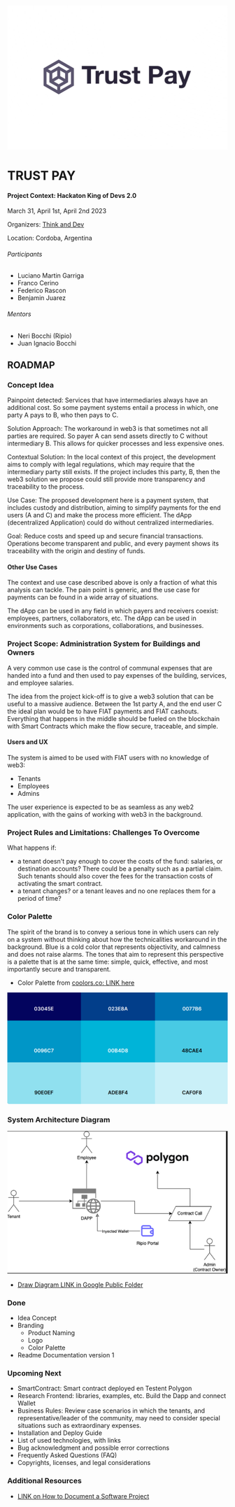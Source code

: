 ![ ](logo.jpg "Trust Pay Logo")

# TRUST PAY

#### Project Context: Hackaton King of Devs 2.0

March 31, April 1st, April 2nd 2023

Organizers: [Think and Dev](https://thinkanddev.com/kingofdevs/)

Location: Cordoba, Argentina

###### Participants
* Luciano Martin Garriga
* Franco Cerino
* Federico Rascon
* Benjamin Juarez

###### Mentors
* Neri Bocchi (Ripio)
* Juan Ignacio Bocchi

## ROADMAP

### Concept Idea

Painpoint detected: Services that have intermediaries always have an additional cost. So some payment systems entail a process in which, one party A pays to B, who then pays to C. 

Solution Approach: The workaround in web3 is that sometimes not all parties are required. So payer A can send assets directly to C without intermediary B. This allows for quicker processes and less expensive ones. 

Contextual Solution: In the local context of this project, the development aims to comply with legal regulations, which may require that the intermediary party still exists. If the project includes this party, B, then the web3 solution we propose could still provide more transparency and traceability to the process.

Use Case: The proposed development here is a payment system, that includes custody and distribution, aiming to simplify payments for the end users (A and C) and make the process more efficient. The dApp (decentralized Application) could do without centralized intermediaries.

Goal: Reduce costs and speed up and secure financial transactions. Operations become transparent and public, and every payment shows its traceability with the origin and destiny of funds.

#### Other Use Cases

The context and use case described above is only a fraction of what this analysis can tackle. The pain point is generic, and the use case for payments can be found in a wide array of situations.

The dApp can be used in any field in which payers and receivers coexist: employees, partners, collaborators, etc. The dApp can be used in environments such as corporations, collaborations, and businesses.

### Project Scope: Administration System for Buildings and Owners

A very common use case is the control of communal expenses that are handed into a fund and then used to pay expenses of the building, services, and employee salaries.

The idea from the project kick-off is to give a web3 solution that can be useful to a massive audience. Between the 1st party A, and the end user C the ideal plan would be to have FIAT payments and FIAT cashouts. Everything that happens in the middle should be fueled on the blockchain with Smart Contracts which make the flow secure, traceable, and simple. 

#### Users and UX

The system is aimed to be used with FIAT users with no knowledge of web3:
* Tenants
* Employees
* Admins

The user experience is expected to be as seamless as any web2 application, with the gains of working with web3 in the background.

### Project Rules and Limitations: Challenges To Overcome

What happens if:

* a tenant doesn't pay enough to cover the costs of the fund: salaries, or destination accounts? There could be a penalty such as a partial claim. Such tenants should also cover the fees for the transaction costs of activating the smart contract. 
* a tenant changes? or a tenant leaves and no one replaces them for a period of time?

### Color Palette

The spirit of the brand is to convey a serious tone in which users can rely on a system without thinking about how the technicalities workaround in the background. Blue is a cold color that represents objectivity, and calmness and does not raise alarms. The tones that aim to represent this perspective is a palette that is at the same time: simple, quick, effective, and most importantly secure and transparent. 

* Color Palette from [coolors.co: LINK  here](https://coolors.co/palette/03045e-023e8a-0077b6-0096c7-00b4d8-48cae4-90e0ef-ade8f4-caf0f8)

![ ](color-palette.png "Hex Colors in Blue Tones")

### System Architecture Diagram

![ ](architecture.png "System Architecture Diagram with dApp Wallet and Smart Contract")

* [Draw Diagram LINK in Google Public Folder](https://drive.google.com/file/d/1EvSddaOpwvGIHwQF9xLxwMdm0Nqso1Mr/view)

### Done

* Idea Concept
* Branding
	* Product Naming
	* Logo 
	* Color Palette
* Readme Documentation version 1

### Upcoming Next 

* SmartContract: Smart contract deployed en Testent Polygon
* Research Frontend: libraries, examples, etc. Build the Dapp and connect Wallet
* Business Rules: Review case scenarios in which the tenants, and representative/leader of the community, may need to consider special situations such as extraordinary expenses.
* Installation and Deploy Guide
* List of used technologies, with links
* Bug acknowledgment and possible error corrections
* Frequently Asked Questions (FAQ)
* Copyrights, licenses, and legal considerations

### Additional Resources

* [LINK on How to Document a Software Project](https://cs.uns.edu.ar/~ldm/mypage/data/oc/info/guia_para_la_documentacion_de_proyectos_de_software.pdf)
